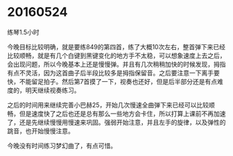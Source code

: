 # 20160524

练琴1.5小时

今晚目标比较明确，就是要练849的第四首，练了大概10次左右，整首弹下来已经比较顺畅，就是有几个白键到黑键变化的地方手不太稳，可以想象速度上去之后，会出现问题，所以今晚基本上还是慢慢弹。并且有几次稍稍加快的时候发现，拇指有点不灵活，因为这首曲子后半段比较多是拇指保留音。之后要注意一下离手要快，不能留足拍子。然后第7首摸了一下，视奏也还好，但是后半部分还是有点难度的，明天继续视奏练习。

之后的时间用来继续完善小巴赫25，开始几次慢速全曲弹下来已经可以比较顺畅，但是速度快了之后也还是总有那么一些地方会卡住，所以打算上课前不再加速了，还是先继续慢慢用慢速来巩固。强弱开始注意，并且左手的旋律，以及弹性的跳音，也开始慢慢注意。

今晚没有时间练习梦幻曲了，有点可惜。
